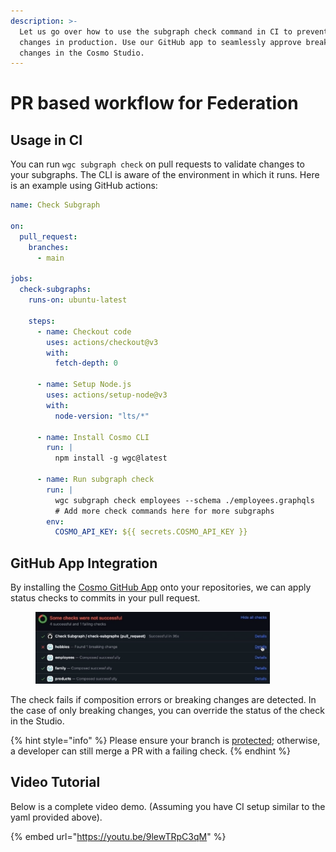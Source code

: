 ```yaml
---
description: >-
  Let us go over how to use the subgraph check command in CI to prevent breaking
  changes in production. Use our GitHub app to seamlessly approve breaking
  changes in the Cosmo Studio.
---
```


# PR based workflow for Federation

## Usage in CI

You can run `wgc subgraph check` on pull requests to validate changes to your subgraphs. The CLI is aware of the environment in which it runs. Here is an example using GitHub actions:

```yaml
name: Check Subgraph

on:
  pull_request:
    branches:
      - main

jobs:
  check-subgraphs:
    runs-on: ubuntu-latest

    steps:
      - name: Checkout code
        uses: actions/checkout@v3
        with:
          fetch-depth: 0

      - name: Setup Node.js
        uses: actions/setup-node@v3
        with:
          node-version: "lts/*"

      - name: Install Cosmo CLI
        run: |
          npm install -g wgc@latest

      - name: Run subgraph check
        run: |
          wgc subgraph check employees --schema ./employees.graphqls
          # Add more check commands here for more subgraphs
        env:
          COSMO_API_KEY: ${{ secrets.COSMO_API_KEY }}
```

## GitHub App Integration

By installing the [Cosmo GitHub App](https://github.com/apps/wundergraph-cosmo) onto your repositories, we can apply status checks to commits in your pull request.

<figure><img src="../.gitbook/assets/image (23).png" alt="" width="375"><figcaption></figcaption></figure>

The check fails if composition errors or breaking changes are detected. In the case of only breaking changes, you can override the status of the check in the Studio.

{% hint style="info" %}
Please ensure your branch is [protected](https://docs.github.com/repositories/configuring-branches-and-merges-in-your-repository/managing-protected-branches/about-protected-branches); otherwise, a developer can still merge a PR with a failing check.
{% endhint %}

## Video Tutorial

Below is a complete video demo. (Assuming you have CI setup similar to the yaml provided above).

{% embed url="https://youtu.be/9lewTRpC3qM" %}
